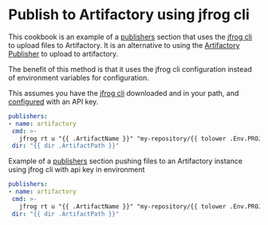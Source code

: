 # Publish to Artifactory using jfrog cli

This cookbook is an example of a [publishers](../customization/publishers.md)
section that uses the [jfrog cli](https://jfrog.com/getcli/) to upload files to
Artifactory. It is an alternative to using the
[Artifactory Publisher](../customization/artifactory.md) to upload to
artifactory.

The benefit of this method is that it uses the jfrog cli configuration instead
of environment variables for configuration.

This assumes you have the [jfrog cli](https://jfrog.com/getcli/) downloaded and
in your path, and
[configured](https://www.jfrog.com/confluence/display/CLI/JFrog+CLI#JFrogCLI-JFrogPlatformConfiguration)
with an API key.

```yaml
publishers:
- name: artifactory
 cmd: >-
   jfrog rt u "{{ .ArtifactName }}" "my-repository/{{ tolower .Env.PROJECT_KEY }}/{{ tolower .ProjectName }}/{{ .Version }}/"
 dir: "{{ dir .ArtifactPath }}"
```

Example of a [publishers](../customization/publishers.md) section pushing files
to an Artifactory instance using jfrog cli with api key in environment

```yaml
publishers:
- name: artifactory
 cmd: >-
   jfrog rt u "{{ .ArtifactName }}" "my-repository/{{ tolower .Env.PROJECT_KEY }}/{{ tolower .ProjectName }}/{{ .Version }}/" --api-key "{{ .Env.ARTIFACTORY_API_KEY }}"
 dir: "{{ dir .ArtifactPath }}"
```
